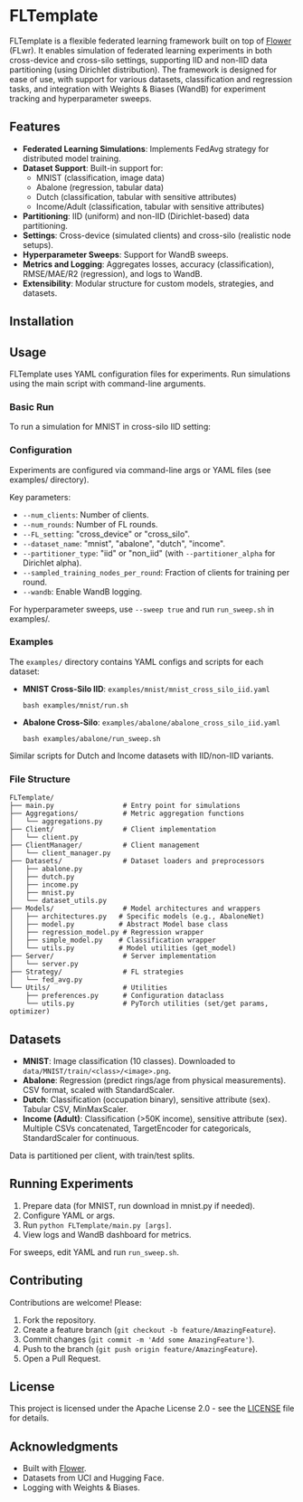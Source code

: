# FLTemplate

FLTemplate is a flexible federated learning framework built on top of [Flower](https://flower.ai/) (FLwr). It enables simulation of federated learning experiments in both cross-device and cross-silo settings, supporting IID and non-IID data partitioning (using Dirichlet distribution). The framework is designed for ease of use, with support for various datasets, classification and regression tasks, and integration with Weights & Biases (WandB) for experiment tracking and hyperparameter sweeps.

## Features

- **Federated Learning Simulations**: Implements FedAvg strategy for distributed model training.
- **Dataset Support**: Built-in support for:
  - MNIST (classification, image data)
  - Abalone (regression, tabular data)
  - Dutch (classification, tabular with sensitive attributes)
  - Income/Adult (classification, tabular with sensitive attributes)
- **Partitioning**: IID (uniform) and non-IID (Dirichlet-based) data partitioning.
- **Settings**: Cross-device (simulated clients) and cross-silo (realistic node setups).
- **Hyperparameter Sweeps**: Support for WandB sweeps.
- **Metrics and Logging**: Aggregates losses, accuracy (classification), RMSE/MAE/R2 (regression), and logs to WandB.
- **Extensibility**: Modular structure for custom models, strategies, and datasets.

## Installation



## Usage

FLTemplate uses YAML configuration files for experiments. Run simulations using the main script with command-line arguments.

### Basic Run

To run a simulation for MNIST in cross-silo IID setting:


### Configuration

Experiments are configured via command-line args or YAML files (see examples/ directory).

Key parameters:
- `--num_clients`: Number of clients.
- `--num_rounds`: Number of FL rounds.
- `--FL_setting`: "cross_device" or "cross_silo".
- `--dataset_name`: "mnist", "abalone", "dutch", "income".
- `--partitioner_type`: "iid" or "non_iid" (with `--partitioner_alpha` for Dirichlet alpha).
- `--sampled_training_nodes_per_round`: Fraction of clients for training per round.
- `--wandb`: Enable WandB logging.

For hyperparameter sweeps, use `--sweep true` and run `run_sweep.sh` in examples/.

### Examples

The `examples/` directory contains YAML configs and scripts for each dataset:

- **MNIST Cross-Silo IID**: `examples/mnist/mnist_cross_silo_iid.yaml`
  ```
  bash examples/mnist/run.sh
  ```

- **Abalone Cross-Silo**: `examples/abalone/abalone_cross_silo_iid.yaml`
  ```
  bash examples/abalone/run_sweep.sh
  ```

Similar scripts for Dutch and Income datasets with IID/non-IID variants.

### File Structure

```
FLTemplate/
├── main.py                 # Entry point for simulations
├── Aggregations/           # Metric aggregation functions
│   └── aggregations.py
├── Client/                 # Client implementation
│   └── client.py
├── ClientManager/          # Client management
│   └── client_manager.py
├── Datasets/               # Dataset loaders and preprocessors
│   ├── abalone.py
│   ├── dutch.py
│   ├── income.py
│   ├── mnist.py
│   └── dataset_utils.py
├── Models/                 # Model architectures and wrappers
│   ├── architectures.py   # Specific models (e.g., AbaloneNet)
│   ├── model.py           # Abstract Model base class
│   ├── regression_model.py # Regression wrapper
│   ├── simple_model.py    # Classification wrapper
│   └── utils.py           # Model utilities (get_model)
├── Server/                 # Server implementation
│   └── server.py
├── Strategy/               # FL strategies
│   └── fed_avg.py
└── Utils/                  # Utilities
    ├── preferences.py      # Configuration dataclass
    └── utils.py            # PyTorch utilities (set/get params, optimizer)
```

## Datasets

- **MNIST**: Image classification (10 classes). Downloaded to `data/MNIST/train/<class>/<image>.png`.
- **Abalone**: Regression (predict rings/age from physical measurements). CSV format, scaled with StandardScaler.
- **Dutch**: Classification (occupation binary), sensitive attribute (sex). Tabular CSV, MinMaxScaler.
- **Income (Adult)**: Classification (>50K income), sensitive attribute (sex). Multiple CSVs concatenated, TargetEncoder for categoricals, StandardScaler for continuous.

Data is partitioned per client, with train/test splits.

## Running Experiments

1. Prepare data (for MNIST, run download in mnist.py if needed).
2. Configure YAML or args.
3. Run `python FLTemplate/main.py [args]`.
4. View logs and WandB dashboard for metrics.

For sweeps, edit YAML and run `run_sweep.sh`.

## Contributing

Contributions are welcome! Please:

1. Fork the repository.
2. Create a feature branch (`git checkout -b feature/AmazingFeature`).
3. Commit changes (`git commit -m 'Add some AmazingFeature'`).
4. Push to the branch (`git push origin feature/AmazingFeature`).
5. Open a Pull Request.

## License

This project is licensed under the Apache License 2.0 - see the [LICENSE](LICENSE) file for details.

## Acknowledgments

- Built with [Flower](https://flower.ai/).
- Datasets from UCI and Hugging Face.
- Logging with Weights & Biases.

